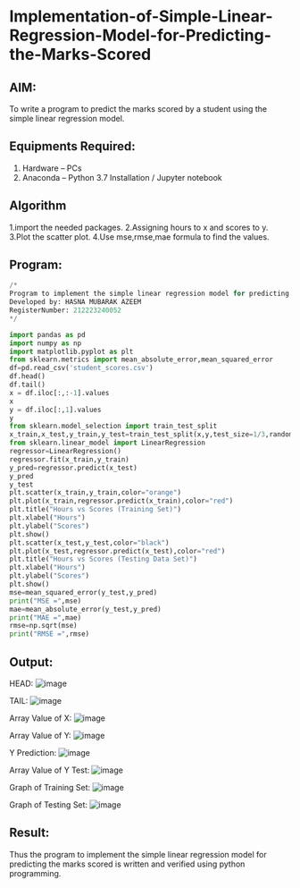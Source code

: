 # Implementation-of-Simple-Linear-Regression-Model-for-Predicting-the-Marks-Scored

## AIM:
To write a program to predict the marks scored by a student using the simple linear regression model.

## Equipments Required:
1. Hardware – PCs
2. Anaconda – Python 3.7 Installation / Jupyter notebook

## Algorithm
1.import the needed packages.
2.Assigning hours to x and scores to y.
3.Plot the scatter plot.
4.Use mse,rmse,mae formula to find the values. 

## Program:
```Python
/*
Program to implement the simple linear regression model for predicting the marks scored.
Developed by: HASNA MUBARAK AZEEM
RegisterNumber: 212223240052
*/

import pandas as pd
import numpy as np
import matplotlib.pyplot as plt
from sklearn.metrics import mean_absolute_error,mean_squared_error
df=pd.read_csv('student_scores.csv')
df.head()
df.tail()
x = df.iloc[:,:-1].values
x
y = df.iloc[:,1].values
y
from sklearn.model_selection import train_test_split
x_train,x_test,y_train,y_test=train_test_split(x,y,test_size=1/3,random_state=0)
from sklearn.linear_model import LinearRegression
regressor=LinearRegression()
regressor.fit(x_train,y_train)
y_pred=regressor.predict(x_test)
y_pred
y_test
plt.scatter(x_train,y_train,color="orange")
plt.plot(x_train,regressor.predict(x_train),color="red")
plt.title("Hours vs Scores (Training Set)")
plt.xlabel("Hours")
plt.ylabel("Scores")
plt.show()
plt.scatter(x_test,y_test,color="black")
plt.plot(x_test,regressor.predict(x_test),color="red")
plt.title("Hours vs Scores (Testing Data Set)")
plt.xlabel("Hours")
plt.ylabel("Scores")
plt.show()
mse=mean_squared_error(y_test,y_pred)
print("MSE =",mse)
mae=mean_absolute_error(y_test,y_pred)
print("MAE =",mae)
rmse=np.sqrt(mse)
print("RMSE =",rmse)
```

## Output:
HEAD:
![image](https://github.com/user-attachments/assets/e2c14fcb-2a48-4afc-80dc-e0be0ada95a1)

TAIL:
![image](https://github.com/user-attachments/assets/735a0216-9fae-4bf7-af8a-efee4d702bb8)

Array Value of X:
![image](https://github.com/user-attachments/assets/ec713756-9555-4cae-a9ac-acc829ad6543)

Array Value of Y:
![image](https://github.com/user-attachments/assets/68c03a60-8b6b-4900-9d8b-4c2b046c0c90)

Y Prediction:
![image](https://github.com/user-attachments/assets/a664c65c-0ce9-4517-9628-74eb94ee0eb0)

Array Value of Y Test:
![image](https://github.com/user-attachments/assets/22b23da7-5a7b-43f7-bbd3-a8de85bb1bf5)

Graph of Training Set:
![image](https://github.com/user-attachments/assets/5801173e-f309-46a0-9b4e-2f671340ba26)

Graph of Testing Set:
![image](https://github.com/user-attachments/assets/b06d93d4-c5ab-4ac7-b2d2-dc21418c5e69)


## Result:
Thus the program to implement the simple linear regression model for predicting the marks scored is written and verified using python programming.
